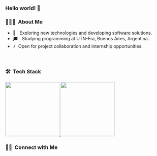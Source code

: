 ### Hello world! 👋

<h3> 👨🏻‍💻 &nbsp;About Me </h3>

- 🤔 &nbsp; Exploring new technologies and developing software solutions.
- 🎓 &nbsp; Studying programming at UTN-Fra, Buenos Aires, Argentina..
- ⚡ &nbsp;Open for project collaboration and internship opportunities. 

<br/>

<h3> 🛠 &nbsp;Tech Stack</h3>
<a href="https://github.com/LuisAndaur">
  <img height="170em" src="https://github-readme-stats.vercel.app/api?username=LuisAndaur&theme=buefy&show_icons=true" />
  <img height="170em" src="https://github-readme-stats.vercel.app/api/top-langs/?username=LuisAndaur&theme=buefy&layout=compact" />
</a>

<br/>

<h3> 🤝🏻 &nbsp;Connect with Me </h3>
<!--
**LuisAndaur/LuisAndaur** is a ✨ _special_ ✨ repository because its `README.md` (this file) appears on your GitHub profile.

Here are some ideas to get you started:

- 🔭 I’m currently working on ...
- 🌱 I’m currently learning ...
- 👯 I’m looking to collaborate on ...
- 🤔 I’m looking for help with ...
- 💬 Ask me about ...
- 📫 How to reach me: ...
- 😄 Pronouns: ...
- ⚡ Fun fact: ...
-->
